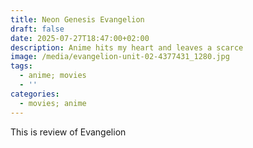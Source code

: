 ```yaml
---
title: Neon Genesis Evangelion
draft: false
date: 2025-07-27T18:47:00+02:00
description: Anime hits my heart and leaves a scarce
image: /media/evangelion-unit-02-4377431_1280.jpg
tags:
  - anime; movies
  - ''
categories:
  - movies; anime
---
```

This is review of Evangelion
